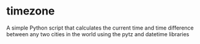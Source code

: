 # timezone
A simple Python script that calculates the current time and time difference between any two cities in the world using the pytz and datetime libraries
